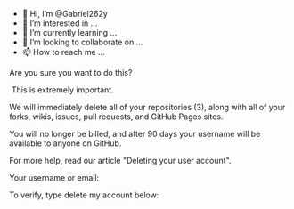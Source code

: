 - 👋 Hi, I’m @Gabriel262y
- 👀 I’m interested in ...
- 🌱 I’m currently learning ...
- 💞️ I’m looking to collaborate on ...
- 📫 How to reach me ...

<!---
Gabriel262y/Gabriel262y is a ✨ special ✨ repository because its `README.md` (this file) appears on your GitHub profile.
You can click the Preview link to take a look at your changes.
--->
Are you sure you want to do this?

 This is extremely important.

We will immediately delete all of your repositories (3), along with all of your forks, wikis, issues, pull requests, and GitHub Pages sites.

You will no longer be billed, and after 90 days your username will be available to anyone on GitHub.

For more help, read our article "Deleting your user account".

Your username or email:

To verify, type delete my account below:


